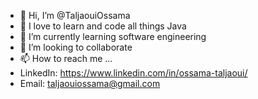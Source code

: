 - 👋 Hi, I’m @TaljaouiOssama
- 👀 I love to learn and code all things Java
- 🌱 I’m currently learning software engineering
- 💞️ I’m looking to collaborate
- 📫 How to reach me ...
- LinkedIn: https://www.linkedin.com/in/ossama-taljaoui/
- Email:  taljaouiossama@gmail.com

<!---
TaljaouiOssama/TaljaouiOssama is a ✨ special ✨ repository because its `README.md` (this file) appears on your GitHub profile.
You can click the Preview link to take a look at your changes.
--->
